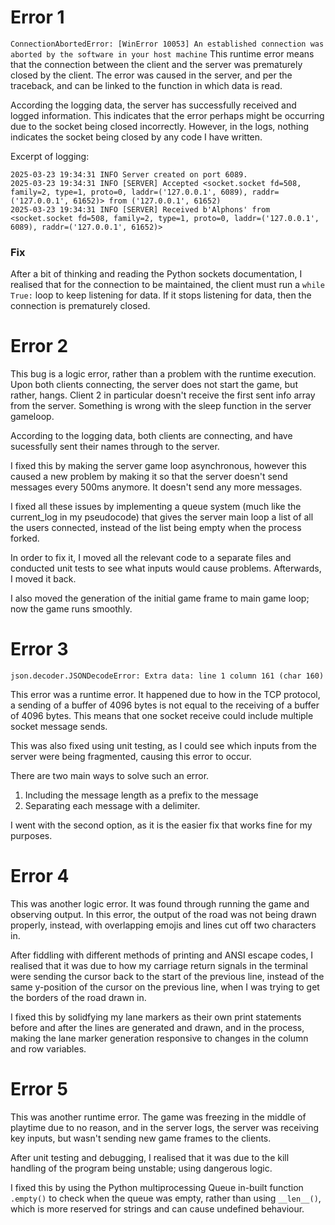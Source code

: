 # Error 1
`ConnectionAbortedError: [WinError 10053] An established connection was aborted by the software in your host machine`
This runtime error means that the connection between the client and the server was prematurely closed by the client.
The error was caused in the server, and per the traceback, and can be linked to the function in which data is read.

According the logging data, the server has successfully received and logged information. This indicates that the error perhaps might be occurring due to the socket being closed incorrectly. However, in the logs, nothing indicates the socket being closed by any code I have written.

Excerpt of logging:
```
2025-03-23 19:34:31 INFO Server created on port 6089.
2025-03-23 19:34:31 INFO [SERVER] Accepted <socket.socket fd=508, family=2, type=1, proto=0, laddr=('127.0.0.1', 6089), raddr=('127.0.0.1', 61652)> from ('127.0.0.1', 61652)
2025-03-23 19:34:31 INFO [SERVER] Received b'Alphons' from <socket.socket fd=508, family=2, type=1, proto=0, laddr=('127.0.0.1', 6089), raddr=('127.0.0.1', 61652)>
```

### Fix
After a bit of thinking and reading the Python sockets documentation, I realised that for the connection to be maintained, the client must run a `while True:` loop to keep listening for data. If it stops listening for data, then the connection is prematurely closed.

# Error 2
This bug is a logic error, rather than a problem with the runtime execution. Upon both clients connecting, the server does not start the game, but rather, hangs. Client 2 in particular doesn't receive the first sent info array from the server. Something is wrong with the sleep function in the server gameloop.

According to the logging data, both clients are connecting, and have sucessfully sent their names through to the server.

I fixed this by making the server game loop asynchronous, however this caused a new problem by making it so that the server doesn't send messages every 500ms anymore. It doesn't send any more messages.

I fixed all these issues by implementing a queue system (much like the current_log in my pseudocode) that gives the server main loop a list of all the users connected, instead of the list being empty when the process forked.

In order to fix it, I moved all the relevant code to a separate files and conducted unit tests to see what inputs would cause problems. Afterwards, I moved it back.

I also moved the generation of the initial game frame to main game loop; now the game runs smoothly.

# Error 3
```
json.decoder.JSONDecodeError: Extra data: line 1 column 161 (char 160)
```
This error was a runtime error. It happened due to how in the TCP protocol, a sending of a buffer of 4096 bytes is not equal to the receiving of a buffer of 4096 bytes. This means that one socket receive could include multiple socket message sends.

This was also fixed using unit testing, as I could see which inputs from the server were being fragmented, causing this error to occur.

There are two main ways to solve such an error.
1. Including the message length as a prefix to the message
2. Separating each message with a delimiter.

I went with the second option, as it is the easier fix that works fine for my purposes.

# Error 4
This was another logic error. It was found through running the game and observing output. In this error, the output of the road was not being drawn properly, instead, with overlapping emojis and lines cut off two characters in.

After fiddling with different methods of printing and ANSI escape codes, I realised that it was due to how my carriage return signals in the terminal were sending the cursor back to the start of the previous line, instead of the same y-position of the cursor on the previous line, when I was trying to get the borders of the road drawn in.

I fixed this by solidfying my lane markers as their own print statements before and after the lines are generated and drawn, and in the process, making the lane marker generation responsive to changes in the column and row variables.

# Error 5
This was another runtime error. The game was freezing in the middle of playtime due to no reason, and in the server logs, the server was receiving key inputs, but wasn't sending new game frames to the clients.

After unit testing and debugging, I realised that it was due to the kill handling of the program being unstable; using dangerous logic.

I fixed this by using the Python multiprocessing Queue in-built function `.empty()` to check when the queue was empty, rather than using `__len__()`, which is more reserved for strings and can cause undefined behaviour.
